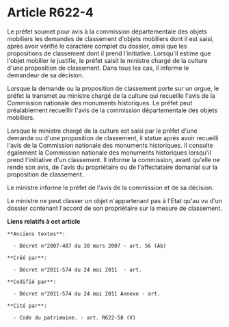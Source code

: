# Article R622-4

Le préfet soumet pour avis à la commission départementale des objets mobiliers les demandes de classement d'objets mobiliers
dont il est saisi, après avoir vérifié le caractère complet du dossier, ainsi que les propositions de classement dont il
prend l'initiative. Lorsqu'il estime que l'objet mobilier le justifie, le préfet saisit le ministre chargé de la culture
d'une proposition de classement. Dans tous les cas, il informe le demandeur de sa décision.

Lorsque la demande ou la proposition de classement porte sur un orgue, le préfet la transmet au ministre chargé de la culture
qui recueille l'avis de la Commission nationale des monuments historiques. Le préfet peut préalablement recueillir l'avis de
la commission départementale des objets mobiliers.

Lorsque le ministre chargé de la culture est saisi par le préfet d'une demande ou d'une proposition de classement, il statue
après avoir recueilli l'avis de la Commission nationale des monuments historiques. Il consulte également la Commission
nationale des monuments historiques lorsqu'il prend l'initiative d'un classement. Il informe la commission, avant qu'elle ne
rende son avis, de l'avis du propriétaire ou de l'affectataire domanial sur la proposition de classement.

Le ministre informe le préfet de l'avis de la commission et de sa décision.

Le ministre ne peut classer un objet n'appartenant pas à l'Etat qu'au vu d'un dossier contenant l'accord de son propriétaire
sur la mesure de classement.

**Liens relatifs à cet article**

	**Anciens textes**:

	  - Décret n°2007-487 du 30 mars 2007 - art. 56 (Ab)

	**Créé par**:

	  - Décret n°2011-574 du 24 mai 2011  - art.

	**Codifié par**:

	  - Décret n°2011-574 du 24 mai 2011 Annexe - art.

	**Cité par**:

	  - Code du patrimoine. - art. R622-58 (V)
